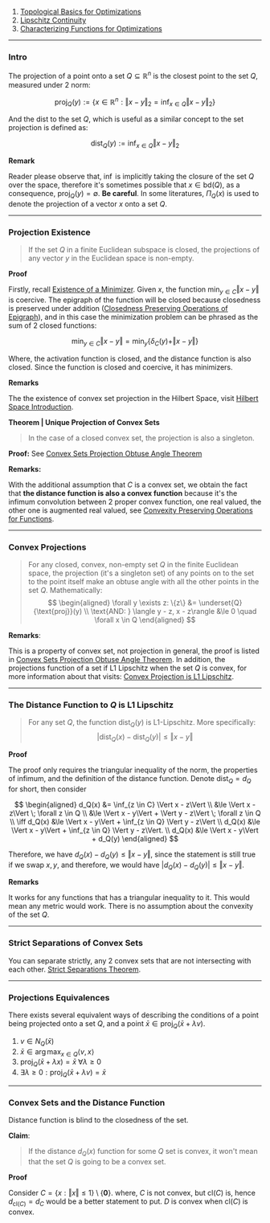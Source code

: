 1. [Topological Basics for Optimizations](Topological%20Basics%20for%20Optimizations.md)
2. [Lipschitz Continuity](Lipschitz%20Continuity.md)
3. [Characterizing Functions for Optimizations](Characterizing%20Functions%20for%20Optimizations.md)


---
### **Intro**

The projection of a point onto a set $Q\subseteq\mathbb{R}^n$ is the closest point to the set $Q$, measured under 2 norm: 

$$
\text{proj}_Q(y) := 
\left\lbrace
    x\in \mathbb{R}^n: \Vert x - y\Vert_2 = \inf_{x\in Q}
    \Vert x - y\Vert_2
\right\rbrace
$$

And the dist to the set $Q$, which is useful as a similar concept to the set projection is defined as: 

$$
\text{dist}_Q(y):= 
    \inf_{x\in Q}\Vert x - y\Vert_2
$$


**Remark**

Reader please observe that, $\inf$ is implicitly taking the closure of the set $Q$ over the space, therefore it's sometimes possible that $x\in \text{bd}(Q)$, as a consequence, $\text{proj}_Q(y) = \emptyset$. **Be careful**. In some literatures, $\Pi_Q(x)$ is used to denote the projection of a vector $x$ onto a set $Q$. 

---
### **Projection Existence**

> If the set $Q$ in a finite Euclidean subspace is closed, the projections of any vector $y$ in the Euclidean space is non-empty. 

**Proof** 

Firstly, recall [Existence of a Minimizer](Existence%20of%20a%20Minimizer.md). Given $x$, the function $\min_{y\in C}\Vert x- y \Vert$ is coercive. The epigraph of the function will be closed because closedness is preserved under addition ([Closedness Preserving Operations of Epigraph](Closedness%20Preserving%20Operations%20of%20Epigraph.md)), and in this case the minimization problem can be phrased as the sum of 2 closed functions: 

$$
\min_{y\in C}\Vert x - y\Vert = \min_{y}\left\lbrace
    \delta_C(y) + \Vert x - y\Vert
\right\rbrace
$$

Where, the activation function is closed, and the distance function is also closed. Since the function is closed and coercive, it has minimizers. 

**Remarks**

The the existence of convex set projection in the Hilbert Space, visit [Hilbert Space Introduction](../../MATH%20601%20Functional%20Analysis,%20Measure%20Theory/Functional%20Spaces/Hilbert%20Space%20Introduction.md). 


**Theorem | Unique Projection of Convex Sets**

> In the case of a closed convex set, the projection is also a singleton. 

**Proof:** See [Convex Sets Projection Obtuse Angle Theorem](Convex%20Sets%20Projection%20Obtuse%20Angle%20Theorem.md)

**Remarks:**

With the additional assumption that $C$ is a convex set, we obtain the fact that **the distance function is also a convex function** because it's the infimum convolution between 2 proper convex function, one real valued, the other one is augmented real valued, see [Convexity Preserving Operations for Functions](Convexity%20Preserving%20Operations%20for%20Functions.md). 


---
### **Convex Projections**

> For any closed, convex, non-empty set $Q$ in the finite Euclidean space, the projection (it's a singleton set) of any points on to the set to the point itself make an obtuse angle with all the other points in the set $Q$. Mathematically: 
> $$
> \begin{aligned}
>     \forall y \exists z: \{z\} &= \underset{Q}{\text{proj}}(y)
>     \\
>     \text{AND: }
>     \langle y - z, x - z\rangle &\le 0 \quad \forall x \in Q
> \end{aligned}
> $$

**Remarks**: 

This is a property of convex set, not projection in general, the proof is listed in [Convex Sets Projection Obtuse Angle Theorem](Convex%20Sets%20Projection%20Obtuse%20Angle%20Theorem.md). 
In addition, the projections function of a set if L1 Lipschitz when the set $Q$ is convex, for more information about that visits: [Convex Projection is L1 Lipschitz](Convex%20Projection%20is%20L1%20Lipschitz.md). 


----
### **The Distance Function to $Q$ is L1 Lipschitz**

> For any set $Q$, the function $\text{dist}_Q(y)$ is L1-Lipschitz. More specifically: 
> $$
>     |\text{dist}_Q(x) - \text{dist}_Q(y)| \le \Vert x - y\Vert
> $$

**Proof**

The proof only requires the triangular inequality of the norm, the properties of infimum, and the definition of the distance function. 
Denote $\text{dist}_Q = d_Q$ for short, then consider 

$$
\begin{aligned}
    d_Q(x) &= \inf_{z \in C} \Vert x - z\Vert
    \\
    &\le \Vert x - z\Vert \; \forall z \in Q
    \\
    &\le \Vert x - y\Vert + \Vert y - z\Vert \; \forall z \in Q
    \\
    \iff
    d_Q(x) 
    &\le 
    \Vert x - y\Vert + \inf_{z \in Q} \Vert y - z\Vert 
    \\
    d_Q(x)
    &\le  \Vert x - y\Vert + \inf_{z \in Q} \Vert y - z\Vert. 
    \\
    d_Q(x) &\le \Vert x - y\Vert + d_Q(y)
\end{aligned}
$$

Therefore, we have $d_Q(x) - d_Q(y) \le \Vert x - y\Vert$, since the statement is still true if we swap $x, y$, and therefore, we would have $|d_Q(x) - d_Q(y)| \le \Vert x - y\Vert$. 

**Remarks**

It works for any functions that has a triangular inequality to it. 
This would mean any metric would work. 
There is no assumption about the convexity of the set $Q$. 




---
### **Strict Separations of Convex Sets**

You can separate strictly, any 2 convex sets that are not intersecting with each other. [Strict Separations Theorem](Strict%20Separations%20Theorem.md). 



---
### **Projections Equivalences**

There exists several equivalent ways of describing the conditions of a point being projected onto a set $Q$, and a point $\bar{x} \in \text{proj}_Q(\bar x + \lambda v)$. 

1. $v \in N_Q(\bar{x})$
2. $\bar x \in \arg\max_{x\in Q}\langle v, x\rangle$
3. $\text{proj}_Q(\bar{x} + \lambda x) = \bar x \; \forall\lambda \ge 0$
4. $\exists \lambda \ge 0 : \text{proj}_Q(\bar x + \lambda v) = \bar x$


---
### **Convex Sets and the Distance Function**

Distance function is blind to the closedness of the set. 

**Claim**: 

> If the distance $d_Q(x)$ function for some $Q$ set is convex, it won't mean that the set $Q$ is going to be a convex set. 

**Proof**

Consider $C = \{x: \Vert x\Vert \le 1\}\setminus \{\mathbf 0\}$. where, $C$ is not convex, but $\text{cl}(C)$ is, hence $d_{\text{cl}(C)} = d_{C}$ would be a better statement to put. $D$ is convex when $\text{cl}(C)$ is convex. 

